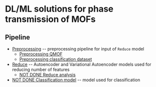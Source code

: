 # DL/ML solutions for phase transmission of MOFs

## Pipeline

- [Preprocessing](preprocessing/pteproc_model.py) -- preprocessing pipeline for input of `Reduce` model
  - [Preprocessing QMOF](preprocessing/cleaning_qmof_data.ipynb)
  - [Preprocessing classification dataset](preprocessing/cleaning_qmof_data.ipynb)
- [Reduce](model/reduce_model.py) -- Autoencoder and Variational Autoencoder models used for reducing number of features
  - [NOT DONE Reduce analysis](model/reduce_analysis.ipynb)
- [NOT DONE Classification model](model/classification_model.py) -- model used for classification
